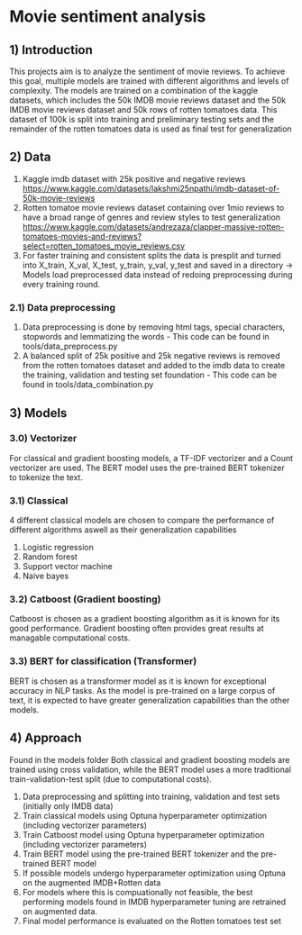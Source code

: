 # Movie sentiment analysis
## 1) Introduction
This projects aim is to analyze the sentiment of movie reviews.
To achieve this goal, multiple models are trained with different algorithms and levels of complexity.
The models are trained on a combination of the kaggle datasets, which includes the 50k IMDB movie reviews dataset and the 50k IMDB movie reviews dataset and 50k rows of rotten tomatoes data.
This dataset of 100k is split into training and preliminary testing sets and the remainder of the rotten tomatoes data is used as final test for generalization

## 2) Data
1) Kaggle imdb dataset with 25k positive and negative reviews https://www.kaggle.com/datasets/lakshmi25npathi/imdb-dataset-of-50k-movie-reviews
2) Rotten tomatoe movie reviews dataset containing over 1mio reviews to have a broad range of genres and review styles to test generalization https://www.kaggle.com/datasets/andrezaza/clapper-massive-rotten-tomatoes-movies-and-reviews?select=rotten_tomatoes_movie_reviews.csv
3) For faster training and consistent splits the data is presplit and turned into X_train, X_val, X_test, y_train, y_val, y_test and saved in a directory -> Models load preprocessed data instead of redoing preprocessing during every training round.
### 2.1) Data preprocessing
1) Data preprocessing is done by removing html tags, special characters, stopwords and lemmatizing the words - This code can be found in tools/data_preprocess.py
2) A balanced split of 25k positive and 25k negative reviews is removed from the rotten tomatoes dataset and added to the imdb data to create the training, validation and testing set foundation - This code can be found in tools/data_combination.py


## 3) Models
### 3.0) Vectorizer
For classical and gradient boosting models, a TF-IDF vectorizer and a Count vectorizer are used. The BERT model uses the pre-trained BERT tokenizer to tokenize the text.
### 3.1) Classical
4 different classical models are chosen to compare the performance of different algorithms aswell as their generalization capabilities
1) Logistic regression
2) Random forest
3) Support vector machine
4) Naive bayes

### 3.2) Catboost (Gradient boosting)
Catboost is chosen as a gradient boosting algorithm as it is known for its good performance. Gradient boosting often provides great results at managable computational costs.

### 3.3) BERT for classification (Transformer)
BERT is chosen as a transformer model as it is known for exceptional accuracy in NLP tasks. As the model is pre-trained on a large corpus of text, it is expected to have greater generalization capabilities than the other models.

## 4) Approach
Found in the models folder
Both classical and gradient boosting models are trained using cross validation, while the BERT model uses a more traditional train-validation-test split (due to computational costs).
1) Data preprocessing and splitting into training, validation and test sets (initially only IMDB data)
2) Train classical models using Optuna hyperparameter optimization (including vectorizer parameters)
3) Train Catboost model using Optuna hyperparameter optimization (including vectorizer parameters)
4) Train BERT model using the pre-trained BERT tokenizer and the pre-trained BERT model
5) If possible models undergo hyperparameter optimization using Optuna on the augmented IMDB+Rotten data
5) For models where this is compuationally not feasible, the best performing models found in IMDB hyperparameter tuning are retrained on augmented data.
6) Final model performance is evaluated on the Rotten tomatoes test set
